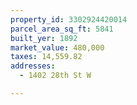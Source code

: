 ```yaml
---
property_id: 3302924420014
parcel_area_sq_ft: 5841
built_yer: 1892
market_value: 480,000
taxes: 14,559.82
addresses:
  - 1402 28th St W

---
```


